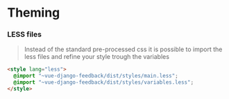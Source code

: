 # Theming

### LESS files
> Instead of the standard pre-processed css it is possible to import the less files and refine your style trough the variables

```html
<style lang="less">
  @import "~vue-django-feedback/dist/styles/main.less";
  @import "~vue-django-feedback/dist/styles/variables.less";
</style>

```
